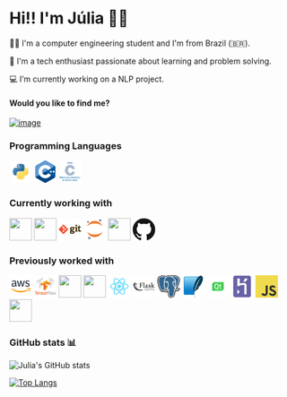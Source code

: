 # Hi!! I'm Júlia 👋😄
👩‍💻 I'm a computer engineering student and I'm from Brazil (🇧🇷). 

🚀 I'm a tech enthusiast passionate about learning and problem solving. 

💻 I’m currently working on a NLP project.

#### Would you like to find me?

[![image](https://img.shields.io/badge/LinkedIn-0077B5?style=for-the-badge&logo=linkedin&logoColor=white)](https://www.linkedin.com/in/julia-sato/en)

### Programming Languages
<a href="https://www.python.org/"> <img src="https://raw.githubusercontent.com/github/explore/master/topics/python/python.png" width="40" height="40"></a>
<a href="https://pt.wikipedia.org/wiki/C%2B%2B"> <img src="https://raw.githubusercontent.com/github/explore/master/topics/cpp/cpp.png" width="40" height="40"></a>
<a href="https://pt.wikipedia.org/wiki/C"> <img src="https://raw.githubusercontent.com/github/explore/master/topics/c/c.png" width="40" height="40"></a>

### Currently working with
<a href="https://cloud.google.com/"> <img src="https://camo.githubusercontent.com/582944f6627732531ce1a2e20ad43538d1896e16a5f159ea28fd137dbb8e798a/68747470733a2f2f7777772e766563746f726c6f676f2e7a6f6e652f6c6f676f732f676f6f676c655f636c6f75642f676f6f676c655f636c6f75642d69636f6e2e737667" width="40" height="40"></a>
<a href="https://code.visualstudio.com/"> <img src="https://camo.githubusercontent.com/e9141be13e6bea8c50af6d48f64700246faed666040ead23e74d4fc27bf411e3/68747470733a2f2f696d672e69636f6e73382e636f6d2f666c75656e742f34382f3030303030302f76697375616c2d73747564696f2d636f64652d323031392e706e67" width="40" height="40"></a>
<a href="https://git-scm.com/"> <img src="https://raw.githubusercontent.com/github/explore/master/topics/git/git.png" width="40" height="40"></a>
<a href="https://jupyter.org/"> <img src="https://raw.githubusercontent.com/github/explore/master/topics/jupyter-notebook/jupyter-notebook.png" width="40" height="40"></a>
<a href="https://research.google.com/colaboratory/"> <img src="https://github.com/googlecolab.png" width="40" height="40"></a>
<a href="https://github.com/"> <img src="https://raw.githubusercontent.com/github/explore/master/topics/github/github.png" width="40" height="40"></a>

### Previously worked with
<a href="https://aws.amazon.com/"> <img src="https://raw.githubusercontent.com/github/explore/master/topics/aws/aws.png" width="40" height="40"></a>
<a href="https://www.tensorflow.org/"> <img src="https://raw.githubusercontent.com/github/explore/master/topics/tensorflow/tensorflow.png" width="40" height="40"></a>
<a href="https://pytorch.org/"> <img src="https://github.com/pytorch.png" width="40" height="40"></a>
<a href="https://pandas.pydata.org/"> <img src="https://github.com/pandas-dev.png" width="40" height="40"></a>
<a href="https://reactjs.org/"> <img src="https://raw.githubusercontent.com/github/explore/master/topics/react/react.png" width="40" height="40"></a>
<a href="https://flask.palletsprojects.com/en/2.0.x/"> <img src="https://raw.githubusercontent.com/github/explore/master/topics/flask/flask.png" width="40" height="40"></a>
<a href="https://www.postgresql.org/"> <img src="https://raw.githubusercontent.com/github/explore/master/topics/postgresql/postgresql.png" width="40" height="40"></a>
<a href="https://www.sqlite.org/index.html"> <img src="https://raw.githubusercontent.com/github/explore/master/topics/sqlite/sqlite.png" width="40" height="40"></a>
<a href="https://www.qt.io/"> <img src="https://raw.githubusercontent.com/github/explore/master/topics/qt/qt.png" width="40" height="40"></a>
<a href="https://www.heroku.com/"> <img src="https://raw.githubusercontent.com/devicons/devicon/master/icons/heroku/heroku-plain.svg" width="40" height="40"></a>
<a href="https://developer.mozilla.org/docs/Web/JavaScript"> <img src="https://raw.githubusercontent.com/github/explore/master/topics/javascript/javascript.png" width="40" height="40"></a>
<a href="https://www.r-project.org/"> <img src="https://upload.wikimedia.org/wikipedia/commons/thumb/1/1b/R_logo.svg/1200px-R_logo.svg.png" width="40" height="40"></a>

### GitHub stats 📊

![Julia's GitHub stats](https://github-readme-stats.vercel.app/api?username=jusato&show_icons=true&theme=radical)

[![Top Langs](https://github-readme-stats.vercel.app/api/top-langs/?username=jusato&theme=radical&layout=compact&count_private=false&langs_count=10&hide=makefile,qmake)](https://github.com/jusato/github-readme-stats)
